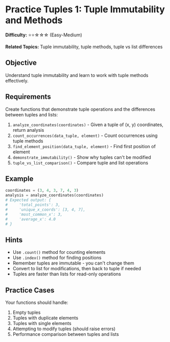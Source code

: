 # Practice Tuples 1: Tuple Immutability and Methods

**Difficulty:** ⭐⭐☆☆☆ (Easy-Medium)

**Related Topics:** Tuple immutability, tuple methods, tuple vs list differences

## Objective

Understand tuple immutability and learn to work with tuple methods effectively.

## Requirements

Create functions that demonstrate tuple operations and the differences between tuples and lists:

1. `analyze_coordinates(coordinates)` - Given a tuple of (x, y) coordinates, return analysis
2. `count_occurrences(data_tuple, element)` - Count occurrences using tuple methods
3. `find_element_position(data_tuple, element)` - Find first position of element
4. `demonstrate_immutability()` - Show why tuples can't be modified
5. `tuple_vs_list_comparison()` - Compare tuple and list operations

## Example

```python
coordinates = (3, 4, 3, 7, 4, 3)
analysis = analyze_coordinates(coordinates)
# Expected output: {
#     'total_points': 3,
#     'unique_x_coords': [3, 4, 7],
#     'most_common_x': 3,
#     'average_x': 4.0
# }
```

## Hints

- Use `.count()` method for counting elements
- Use `.index()` method for finding positions
- Remember tuples are immutable - you can't change them
- Convert to list for modifications, then back to tuple if needed
- Tuples are faster than lists for read-only operations

## Practice Cases

Your functions should handle:

1. Empty tuples
2. Tuples with duplicate elements
3. Tuples with single elements
4. Attempting to modify tuples (should raise errors)
5. Performance comparison between tuples and lists